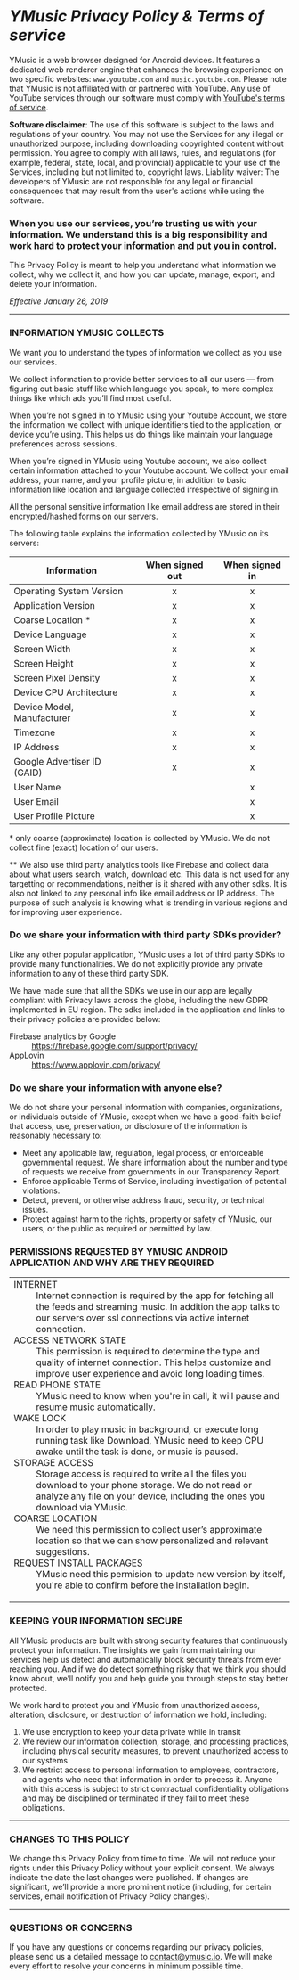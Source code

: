 # _YMusic Privacy Policy & Terms of service_

YMusic is a web browser designed for Android devices. It features a dedicated web renderer engine that enhances the browsing experience on two specific websites: `www.youtube.com` and `music.youtube.com`.
Please note that YMusic is not affiliated with or partnered with YouTube. Any use of YouTube services through our software must comply with [YouTube's terms of service](https://www.youtube.com/static?template=terms).

**Software disclaimer**: The use of this software is subject to the laws and regulations of your country. You may not use the Services for any illegal or unauthorized purpose, including downloading copyrighted content without permission. You agree to comply with all laws, rules, and regulations (for example, federal, state, local, and provincial) applicable to your use of the Services, including but not limited to, copyright laws.
Liability waiver: The developers of YMusic are not responsible for any legal or financial consequences that may result from the user's actions while using the software.

### When you use our services, you’re trusting us with your information. We understand this is a big responsibility and work hard to protect your information and put you in control.

This Privacy Policy is meant to help you understand what information we collect, why we collect it, and how you can update, manage, export, and delete your information.

_Effective January 26, 2019_

----

### INFORMATION YMUSIC COLLECTS

We want you to understand the types of information we collect as you use our services.

We collect information to provide better services to all our users — from figuring out basic stuff like which language you speak, to more complex things like which ads you’ll find most useful.

When you’re not signed in to YMusic using your Youtube Account, we store the information we collect with unique identifiers tied to the application, or device you’re using. This helps us do things like maintain your language preferences across sessions.

When you’re signed in YMusic using Youtube account, we also collect certain information attached to your Youtube account. We collect your email address, your name, and your profile picture, in addition to basic information like location and language collected irrespective of signing in.

All the personal sensitive information like email address are stored in their encrypted/hashed forms on our servers.

The following table explains the information collected by YMusic on its servers:

| Information | When signed out	| When signed in |
| ----------- | :-------------: | :------------: |
| Operating System Version | x | x |
| Application Version | x | x |
| Coarse Location *  | x | x |
| Device Language  | x | x |
| Screen Width | x | x |
| Screen Height | x | x |
| Screen Pixel Density | x | x |
| Device CPU Architecture | x | x |
| Device Model, Manufacturer | x | x |
| Timezone | x | x |
| IP Address | x | x |
| Google Advertiser ID (GAID) | x | x |
| User Name | | x |
| User Email |  | x |
| User Profile Picture | | x |

\* only coarse (approximate) location is collected by YMusic. We do not collect fine (exact) location of our users.

\*\* We also use third party analytics tools like Firebase and collect data about what users search, watch, download etc. This data is not used for any targetting or recommendations, neither is it shared with any other sdks. It is also not linked to any personal info like email address or IP address. The purpose of such analysis is knowing what is trending in various regions and for improving user experience.

### Do we share your information with third party SDKs provider?

Like any other popular application, YMusic uses a lot of third party SDKs to provide many functionalities. We do not explicitly provide any private information to any of these third party SDK.

We have made sure that all the SDKs we use in our app are legally compliant with Privacy laws across the globe, including the new GDPR implemented in EU region. The sdks included in the application and links to their privacy policies are provided below:

<dl>
<dt>Firebase analytics by Google</dt>
<dd><a href="https://firebase.google.com/support/privacy/">https://firebase.google.com/support/privacy/</a></dd>
<dt>AppLovin</dt>
<dd><a href="https://www.applovin.com/privacy/">https://www.applovin.com/privacy/</a></dd>
</dl>

### Do we share your information with anyone else?
We do not share your personal information with companies, organizations, or individuals outside of YMusic, except when we have a good-faith belief that access, use, preservation, or disclosure of the information is reasonably necessary to:

* Meet any applicable law, regulation, legal process, or enforceable governmental request. We share information about the number and type of requests we receive from governments in our Transparency Report.
* Enforce applicable Terms of Service, including investigation of potential violations.
* Detect, prevent, or otherwise address fraud, security, or technical issues.
* Protect against harm to the rights, property or safety of YMusic, our users, or the public as required or permitted by law.

### PERMISSIONS REQUESTED BY YMUSIC ANDROID APPLICATION AND WHY ARE THEY REQUIRED
<table>
	<tr>
	<td>
		<dl>
		<dt>INTERNET</dt>
		<dd>Internet connection is required by the app for fetching all the feeds and streaming music. In addition the app talks to our servers over ssl connections via active internet connection.</dd>
		<dt>ACCESS NETWORK STATE</dt>
		<dd>This permission is required to determine the type and quality of internet connection. This helps customize and improve user experience and avoid long loading times.</dd>
		<dt>READ PHONE STATE</dt>
		<dd>YMusic need to know when you're in call, it will pause and resume music automatically.</dd>
		<dt>WAKE LOCK</dt>
		<dd>In order to play music in background, or execute long running task like Download, YMusic need to keep CPU awake until the task is done, or music is paused.</dd>
		<dt>STORAGE ACCESS</dt>
		<dd>Storage access is required to write all the files you download to your phone storage. We do not read or analyze any file on your device, including the ones you download via YMusic.</dd>
		<dt>COARSE LOCATION</dt>
		<dd>We need this permission to collect user’s approximate location so that we can show personalized and relevant suggestions.</dd>
		<dt>REQUEST INSTALL PACKAGES</dt>
		<dd>YMusic need this permision to update new version by itself, you're able to confirm before the installation begin.</dd>
		</dl>
	</td>
	</tr>
</table>

### KEEPING YOUR INFORMATION SECURE
All YMusic products are built with strong security features that continuously protect your information. The insights we gain from maintaining our services help us detect and automatically block security threats from ever reaching you. And if we do detect something risky that we think you should know about, we’ll notify you and help guide you through steps to stay better protected.

We work hard to protect you and YMusic from unauthorized access, alteration, disclosure, or destruction of information we hold, including:

1. We use encryption to keep your data private while in transit
2. We review our information collection, storage, and processing practices, including physical security measures, to prevent unauthorized access to our systems
3. We restrict access to personal information to employees, contractors, and agents who need that information in order to process it. Anyone with this access is subject to strict contractual confidentiality obligations and may be disciplined or terminated if they fail to meet these obligations.

---

### CHANGES TO THIS POLICY
We change this Privacy Policy from time to time. We will not reduce your rights under this Privacy Policy without your explicit consent. We always indicate the date the last changes were published. If changes are significant, we’ll provide a more prominent notice (including, for certain services, email notification of Privacy Policy changes).

---

### QUESTIONS OR CONCERNS
If you have any questions or concerns regarding our privacy policies, please send us a detailed message to [contact@ymusic.io](mailto:contact@ymusic.io). We will make every effort to resolve your concerns in minimum possible time.
<br><br><br>


